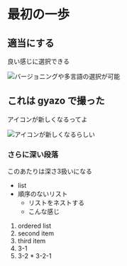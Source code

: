 # 最初の一歩

## 適当にする

良い感じに選択できる

![バージョニングや多言語の選択が可能](https://gyazo.com/4fc14902cb8fd7b7caa5b19df983aabd)

## これは gyazo で撮った

アイコンが新しくなるってよ

![アイコンが新しくなるらしい](https://gyazo.com/ee3807493531e86606a847df4074480f)

### さらに深い段落

このあたりは深さ3扱いになる

* list
* 順序のないリスト
  * リストをネストする
  * こんな感じ

1. ordered list
2. second item
3. third item
  1. 3-1
  2. 3-2
    * 3-2-1
